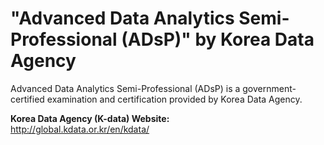 # "Advanced Data Analytics Semi-Professional (ADsP)" by Korea Data Agency

Advanced Data Analytics Semi-Professional (ADsP) is a government-certified examination and certification provided by Korea Data Agency.

**Korea Data Agency (K-data) Website:**  
http://global.kdata.or.kr/en/kdata/
